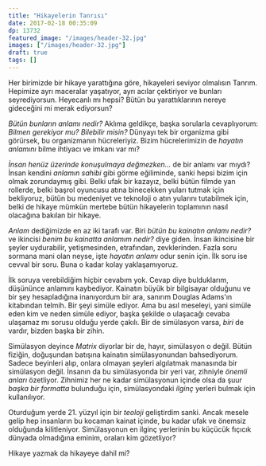```yaml
---
title: "Hikayelerin Tanrısı"
date: 2017-02-18 00:35:09
dp: 13732
featured_image: "/images/header-32.jpg"
images: ["/images/header-32.jpg"]
draft: true
tags: []
---
```




Her birimizde bir hikaye yarattığına göre, hikayeleri seviyor olmalısın
Tanrım. Hepimize ayrı maceralar yaşatıyor, ayrı acılar çektiriyor ve bunları
seyrediyorsun. Heyecanlı mı hepsi? Bütün bu yarattıklarının nereye gideceğini mi
merak ediyorsun?

*Bütün bunların anlamı nedir?* Aklıma geldikçe, başka sorularla cevaplıyorum:
*Bilmen gerekiyor mu?* *Bilebilir misin?* Dünyayı tek bir organizma gibi
görürsek, bu organizmanın hücreleriyiz. Bizim hücrelerimizin de *hayatın
anlamını* bilme ihtiyacı ve imkanı var mı?

*İnsan henüz üzerinde konuşulmaya değmezken...* de bir anlamı var mıydı? İnsan
kendini *anlamın sahibi* gibi görme eğiliminde, sanki hepsi bizim için olmak
zorundaymış gibi. Belki ufak bir kazayız, belki bütün filmde yan rollerde, belki
başrol oyuncusu atına binecekken yuları tutmak için bekliyoruz, bütün bu
medeniyet ve teknoloji o atın yularını tutabilmek için, belki de hikaye mümkün
mertebe bütün hikayelerin toplamının nasıl olacağına bakılan bir hikaye. 

*Anlam* dediğimizde en az iki tarafı var. Biri *bütün bu kainatın anlamı nedir?*
ve ikincisi *benim bu kainatta anlamım nedir?* diye giden. İnsan ikincisine bir
şeyler uydurabilir, yetişmesinden, etrafından, zevklerinden. Fazla soru sormana
mani olan neyse, işte *hayatın anlamı* odur senin için. İlk soru ise cevval bir
soru. Buna o kadar kolay yaklaşamıyoruz. 

İlk soruya verebildiğim hiçbir cevabım yok. Cevap diye bulduklarım, düşününce
anlamını kaybediyor. Kainatın büyük bir bilgisayar olduğunu ve bir şey
hesapladığına inanıyordum bir ara, sanırım Douglas Adams'ın kitabından
telmih. Bir şeyi simüle ediyor. Ama bu asıl meseleyi, yani simüle eden kim ve
neden simüle ediyor, başka şekilde o ulaşacağı cevaba ulaşamaz mı sorusu olduğu
yerde çakılı. Bir de simülasyon varsa, *biri* de vardır, bizden başka bir
zihin. 

Simülasyon deyince *Matrix* diyorlar bir de, hayır, simülasyon o değil. Bütün
fiziğin, doğuşundan batışına kainatın simülasyonundan bahsediyorum. Sadece
beyinleri alıp, onlara olmayan şeyleri algılatmak manasında bir simülasyon
değil. İnsanın da bu simülasyonda bir yeri var, zihniyle *önemli anları*
özetliyor. Zihnimiz her ne kadar simülasyonun içinde olsa da şuur *başka bir
formatta* bulunduğu için, simülasyondaki *ilginç* yerleri bulmak için
kullanılıyor. 

Oturduğum yerde 21. yüzyıl için bir *teoloji* geliştirdim sanki. Ancak mesele
gelip hep insanların bu kocaman kainat içinde, bu kadar ufak ve önemsiz
olduğunda kilitleniyor. Simülasyonun en ilginç yerlerinin bu küçücük fıçıcık
dünyada olmadığına eminim, oraları kim gözetliyor?

Hikaye yazmak da hikayeye dahil mi?

